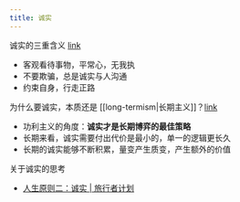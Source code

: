 ```yaml
---
title: 诚实
---
```


诚实的三重含义 [link](https://mp.weixin.qq.com/s?__biz=MzAxNDE0MjA2OQ==&mid=2650422870&idx=1&sn=5a659e24e72e30ca98df92f26ef3aecb&chksm=8399414cb4eec85a695cf913c4d90a4c81de359cb6706ee5a99a545f6df3dcd3523a064794fc&scene=21#wechat_redirect)

- 客观看待事物，平常心，无我执
- 不要欺骗，总是诚实与人沟通
- 约束自身，行走正路

为什么要诚实，本质还是 [[long-termism|长期主义]]？[link](https://mp.weixin.qq.com/s?__biz=MzAxNDE0MjA2OQ==&mid=2650422870&idx=1&sn=5a659e24e72e30ca98df92f26ef3aecb&chksm=8399414cb4eec85a695cf913c4d90a4c81de359cb6706ee5a99a545f6df3dcd3523a064794fc&scene=21#wechat_redirect)

- 功利主义的角度：**诚实才是长期博弈的最佳策略**
- 长期来看，诚实需要付出代价是最小的，单一的逻辑更长久
- 长期的诚实能够不断积累，量变产生质变，产生额外的价值

关于诚实的思考

- [人生原则二：诚实 | 旅行者计划](https://www.wujieli.com/blog/life/life-principle-honest)
